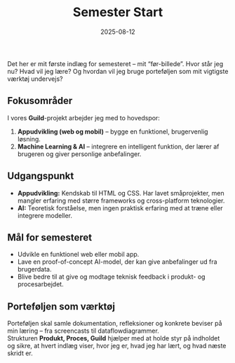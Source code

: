 ﻿---
layout: post
title: "4. Semester Start"
date: 2025-08-12
tags: [Refleksion, Proces, Start]
---

Det her er mit første indlæg for semesteret – mit “før-billede”. Hvor står jeg nu? Hvad vil jeg lære? Og hvordan vil jeg bruge porteføljen som mit vigtigste værktøj undervejs?  

## Fokusområder
I vores **Guild**-projekt arbejder jeg med to hovedspor:

1. **Appudvikling (web og mobil)** – bygge en funktionel, brugervenlig løsning.  
2. **Machine Learning & AI** – integrere en intelligent funktion, der lærer af brugeren og giver personlige anbefalinger.  
 
## Udgangspunkt
- **Appudvikling:** Kendskab til HTML og CSS. Har lavet småprojekter, men mangler erfaring med større frameworks og cross-platform teknologier.  
- **AI:** Teoretisk forståelse, men ingen praktisk erfaring med at træne eller integrere modeller.  

## Mål for semesteret
- Udvikle en funktionel web eller mobil app.  
- Lave en proof-of-concept AI-model, der kan give anbefalinger ud fra brugerdata.  
- Blive bedre til at give og modtage teknisk feedback i produkt- og procesarbejdet.  

## Porteføljen som værktøj
Porteføljen skal samle dokumentation, refleksioner og konkrete beviser på min læring – fra screencasts til dataflowdiagrammer.  
Strukturen **Produkt, Proces, Guild** hjælper med at holde styr på indholdet og sikre, at hvert indlæg viser, hvor jeg er, hvad jeg har lært, og hvad næste skridt er.